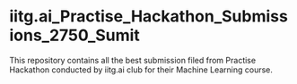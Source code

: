 # iitg.ai_Practise_Hackathon_Submissions_2750_Sumit
This repository contains all the best submission filed from Practise Hackathon conducted by iitg.ai club for their Machine Learning course. 
